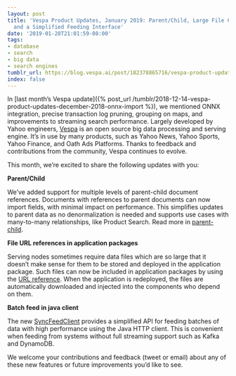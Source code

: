 ```yaml
---
layout: post
title: 'Vespa Product Updates, January 2019: Parent/Child, Large File Config Download,
  and a Simplified Feeding Interface'
date: '2019-01-28T21:01:59-08:00'
tags:
- database
- search
- big data
- search engines
tumblr_url: https://blog.vespa.ai/post/182378865716/vespa-product-updates-january-2019-parentchild
index: false
---
```

In [last month’s Vespa update]({% post_url /tumblr/2018-12-14-vespa-product-updates-december-2018-onnx-import %}), we mentioned ONNX integration, precise transaction log pruning, grouping on maps, and improvements to streaming search performance. Largely developed by Yahoo engineers, [Vespa](https://github.com/vespa-engine/vespa) is an open source big data processing and serving engine. It’s in use by many products, such as Yahoo News, Yahoo Sports, Yahoo Finance, and Oath Ads Platforms. Thanks to feedback and contributions from the community, Vespa continues to evolve.

This month, we’re excited to share the following updates with you:

**Parent/Child**

We’ve added support for multiple levels of parent-child document references. Documents with references to parent documents can now import fields, with minimal impact on performance. This simplifies updates to parent data as no denormalization is needed and supports use cases with many-to-many relationships, like Product Search. Read more in [parent-child](https://docs.vespa.ai/en/parent-child.html).

**File URL references in application packages**

Serving nodes sometimes require data files which are so large that it doesn’t make sense for them to be stored and deployed in the application package. Such files can now be included in application packages by using the [URL reference](https://docs.vespa.ai/en/cloudconfig/application-packages.html). When the application is redeployed, the files are automatically downloaded and injected into the components who depend on them.

**Batch feed in java client**

The new [SyncFeedClient](https://github.com/vespa-engine/vespa/blob/master/vespa-http-client/src/main/java/com/yahoo/vespa/http/client/SyncFeedClient.java) provides a simplified API for feeding batches of data with high performance using the Java HTTP client. This is convenient when feeding from systems without full streaming support such as Kafka and DynamoDB.

We welcome your contributions and feedback (tweet or email) about any of these new features or future improvements you’d like to see.

